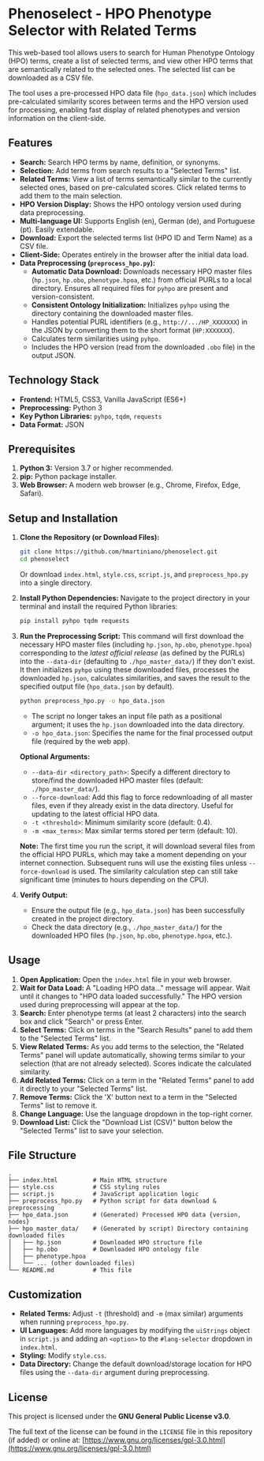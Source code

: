 # Phenoselect - HPO Phenotype Selector with Related Terms

This web-based tool allows users to search for Human Phenotype Ontology (HPO) terms, create a list of selected terms, and view other HPO terms that are semantically related to the selected ones. The selected list can be downloaded as a CSV file.

The tool uses a pre-processed HPO data file (`hpo_data.json`) which includes pre-calculated similarity scores between terms and the HPO version used for processing, enabling fast display of related phenotypes and version information on the client-side.

## Features

*   **Search:** Search HPO terms by name, definition, or synonyms.
*   **Selection:** Add terms from search results to a "Selected Terms" list.
*   **Related Terms:** View a list of terms semantically similar to the currently selected ones, based on pre-calculated scores. Click related terms to add them to the main selection.
*   **HPO Version Display:** Shows the HPO ontology version used during data preprocessing.
*   **Multi-language UI:** Supports English (en), German (de), and Portuguese (pt). Easily extendable.
*   **Download:** Export the selected terms list (HPO ID and Term Name) as a CSV file.
*   **Client-Side:** Operates entirely in the browser after the initial data load.
*   **Data Preprocessing (`preprocess_hpo.py`):**
    *   **Automatic Data Download:** Downloads necessary HPO master files (`hp.json`, `hp.obo`, `phenotype.hpoa`, etc.) from official PURLs to a local directory. Ensures all required files for `pyhpo` are present and version-consistent.
    *   **Consistent Ontology Initialization:** Initializes `pyhpo` using the directory containing the downloaded master files.
    *   Handles potential PURL identifiers (e.g., `http://.../HP_XXXXXXX`) in the JSON by converting them to the short format (`HP:XXXXXXX`).
    *   Calculates term similarities using `pyhpo`.
    *   Includes the HPO version (read from the downloaded `.obo` file) in the output JSON.

## Technology Stack

*   **Frontend:** HTML5, CSS3, Vanilla JavaScript (ES6+)
*   **Preprocessing:** Python 3
*   **Key Python Libraries:** `pyhpo`, `tqdm`, `requests`
*   **Data Format:** JSON

## Prerequisites

1.  **Python 3:** Version 3.7 or higher recommended.
2.  **pip:** Python package installer.
3.  **Web Browser:** A modern web browser (e.g., Chrome, Firefox, Edge, Safari).

## Setup and Installation

1.  **Clone the Repository (or Download Files):**
    ```bash
    git clone https://github.com/hmartiniano/phenoselect.git
    cd phenoselect
    ```
    Or download `index.html`, `style.css`, `script.js`, and `preprocess_hpo.py` into a single directory.

2.  **Install Python Dependencies:**
    Navigate to the project directory in your terminal and install the required Python libraries:
    ```bash
    pip install pyhpo tqdm requests
    ```

3.  **Run the Preprocessing Script:**
    This command will first download the necessary HPO master files (including `hp.json`, `hp.obo`, `phenotype.hpoa`) corresponding to the *latest official release* (as defined by the PURLs) into the `--data-dir` (defaulting to `./hpo_master_data/`) if they don't exist. It then initializes `pyhpo` using these downloaded files, processes the downloaded `hp.json`, calculates similarities, and saves the result to the specified output file (`hpo_data.json` by default).
    ```bash
    python preprocess_hpo.py -o hpo_data.json
    ```
    *   The script no longer takes an input file path as a positional argument; it uses the `hp.json` downloaded into the data directory.
    *   `-o hpo_data.json`: Specifies the name for the final processed output file (required by the web app).

    **Optional Arguments:**
    *   `--data-dir <directory_path>`: Specify a different directory to store/find the downloaded HPO master files (default: `./hpo_master_data/`).
    *   `--force-download`: Add this flag to force redownloading of all master files, even if they already exist in the data directory. Useful for updating to the latest official HPO data.
    *   `-t <threshold>`: Minimum similarity score (default: 0.4).
    *   `-m <max_terms>`: Max similar terms stored per term (default: 10).

    **Note:** The first time you run the script, it will download several files from the official HPO PURLs, which may take a moment depending on your internet connection. Subsequent runs will use the existing files unless `--force-download` is used. The similarity calculation step can still take significant time (minutes to hours depending on the CPU).

4.  **Verify Output:**
    *   Ensure the output file (e.g., `hpo_data.json`) has been successfully created in the project directory.
    *   Check the data directory (e.g., `./hpo_master_data/`) for the downloaded HPO files (`hp.json`, `hp.obo`, `phenotype.hpoa`, etc.).

## Usage

1.  **Open Application:** Open the `index.html` file in your web browser.
2.  **Wait for Data Load:** A "Loading HPO data..." message will appear. Wait until it changes to "HPO data loaded successfully." The HPO version used during preprocessing will appear at the top.
3.  **Search:** Enter phenotype terms (at least 2 characters) into the search box and click "Search" or press Enter.
4.  **Select Terms:** Click on terms in the "Search Results" panel to add them to the "Selected Terms" list.
5.  **View Related Terms:** As you add terms to the selection, the "Related Terms" panel will update automatically, showing terms similar to your selection (that are not already selected). Scores indicate the calculated similarity.
6.  **Add Related Terms:** Click on a term in the "Related Terms" panel to add it directly to your "Selected Terms" list.
7.  **Remove Terms:** Click the 'X' button next to a term in the "Selected Terms" list to remove it.
8.  **Change Language:** Use the language dropdown in the top-right corner.
9.  **Download List:** Click the "Download List (CSV)" button below the "Selected Terms" list to save your selection.

## File Structure

```
.
├── index.html          # Main HTML structure
├── style.css           # CSS styling rules
├── script.js           # JavaScript application logic
├── preprocess_hpo.py   # Python script for data download & preprocessing
├── hpo_data.json       # (Generated) Processed HPO data {version, nodes}
├── hpo_master_data/    # (Generated by script) Directory containing downloaded files
│   ├── hp.json         # Downloaded HPO structure file
│   ├── hp.obo          # Downloaded HPO ontology file
│   ├── phenotype.hpoa
│   └── ... (other downloaded files)
└── README.md           # This file
```

## Customization

*   **Related Terms:** Adjust `-t` (threshold) and `-m` (max similar) arguments when running `preprocess_hpo.py`.
*   **UI Languages:** Add more languages by modifying the `uiStrings` object in `script.js` and adding an `<option>` to the `#lang-selector` dropdown in `index.html`.
*   **Styling:** Modify `style.css`.
*   **Data Directory:** Change the default download/storage location for HPO files using the `--data-dir` argument during preprocessing.

## License

This project is licensed under the **GNU General Public License v3.0**.

The full text of the license can be found in the `LICENSE` file in this repository (if added) or online at:
[https://www.gnu.org/licenses/gpl-3.0.html](https://www.gnu.org/licenses/gpl-3.0.html)

